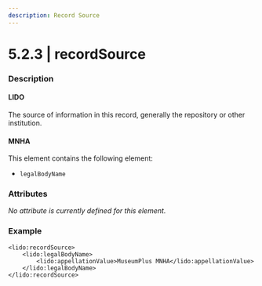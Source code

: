 ```yaml
---
description: Record Source
---
```


# 5.2.3 \| recordSource

### Description

#### LIDO

The source of information in this record, generally the repository or other institution.

#### MNHA

This element contains the following element:

* `legalBodyName`

### Attributes

_No attribute is currently defined for this element._

### Example

```markup
<lido:recordSource>
    <lido:legalBodyName>
        <lido:appellationValue>MuseumPlus MNHA</lido:appellationValue>
    </lido:legalBodyName>
</lido:recordSource>
```

